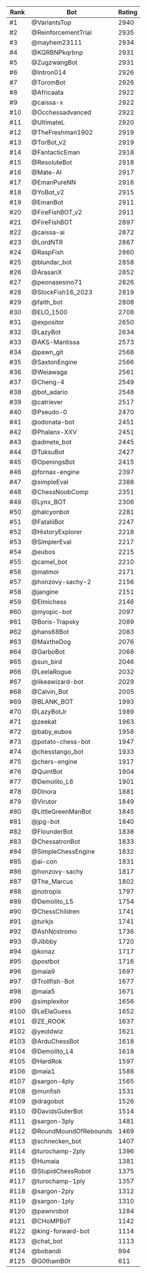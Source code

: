 Rank|Bot|Rating
---|---|---
#1|@VariantsTop|2940
#2|@ReinforcementTrial|2935
#3|@mayhem23111|2934
#4|@KQRBNPkqrbnp|2931
#5|@ZugzwangBot|2931
#6|@Intron014|2926
#7|@ToromBot|2926
#8|@Africaata|2922
#9|@caissa-x|2922
#10|@Occhessadvanced|2922
#11|@UltimateL|2920
#12|@TheFreshman1902|2919
#13|@TorBot_v2|2919
#14|@FantacticEman|2918
#15|@ResoluteBot|2918
#16|@Mate-AI|2917
#17|@EmanPureNN|2916
#18|@YoBot_v2|2915
#19|@EmanBot|2911
#20|@FireFishBOT_v2|2911
#21|@FireFishBOT|2897
#22|@caissa-ai|2872
#23|@LordNTR|2867
#24|@RaspFish|2860
#25|@blundar_bot|2858
#26|@ArasanX|2852
#27|@peonasesino71|2826
#28|@StockFish16_2023|2819
#29|@faith_bot|2808
#30|@ELO_1500|2708
#31|@expositor|2650
#32|@LazyBot|2634
#33|@AKS-Mantissa|2573
#34|@pawn_git|2568
#35|@SaxtonEngine|2566
#36|@Weiawaga|2561
#37|@Cheng-4|2549
#38|@bot_adario|2548
#39|@catriever|2517
#40|@Pseudo-0|2470
#41|@odonata-bot|2451
#42|@Phalanx-XXV|2451
#43|@admete_bot|2445
#44|@TuksuBot|2427
#45|@OpeningsBot|2415
#46|@fornax-engine|2397
#47|@simpleEval|2388
#48|@ChessNoobComp|2351
#49|@Lynx_BOT|2306
#50|@halcyonbot|2281
#51|@FataliiBot|2247
#52|@HistoryExplorer|2218
#53|@SimplerEval|2217
#54|@eubos|2215
#55|@camel_bot|2210
#56|@matmoi|2171
#57|@honzovy-sachy-2|2156
#58|@jangine|2151
#59|@Elmichess|2146
#60|@myopic-bot|2097
#61|@Boris-Trapsky|2089
#62|@hans68Bot|2083
#63|@MaxtheDog|2076
#64|@GarboBot|2068
#65|@sun_bird|2046
#66|@LeelaRogue|2032
#67|@likeawizard-bot|2029
#68|@Calvin_Bot|2005
#69|@BLANK_BOT|1993
#70|@LazyBotJr|1989
#71|@zeekat|1963
#72|@baby_eubos|1958
#73|@potato-chess-bot|1947
#74|@chesstango_bot|1933
#75|@chers-engine|1917
#76|@QuintBot|1904
#77|@Demolito_L6|1901
#78|@Dinora|1881
#79|@Virutor|1849
#80|@LittleGreenManBot|1845
#81|@jpg-bot|1840
#82|@FlounderBot|1838
#83|@ChessatronBot|1833
#84|@SimpleChessEngine|1832
#85|@ai-con|1831
#86|@honzovy-sachy|1817
#87|@The_Marcus|1802
#88|@notropis|1797
#89|@Demolito_L5|1754
#90|@ChessChildren|1741
#91|@turkjs|1741
#92|@AshNostromo|1736
#93|@Jibbby|1720
#94|@konaz|1717
#95|@postbot|1716
#96|@maia9|1697
#97|@Trollfish-Bot|1677
#98|@maia5|1671
#99|@simplexitor|1656
#100|@LeElaGuess|1652
#101|@ZE_ROOK|1637
#102|@yeoldwiz|1621
#103|@ArduChessBot|1618
#104|@Demolito_L4|1618
#105|@HardRok|1597
#106|@maia1|1588
#107|@sargon-4ply|1565
#108|@munfish|1531
#109|@dragobot|1526
#110|@DavidsGuterBot|1514
#111|@sargon-3ply|1481
#112|@RoundMoundOfRebounds|1469
#113|@schnecken_bot|1407
#114|@turochamp-2ply|1396
#115|@Humaia|1381
#116|@StupidChessRobot|1375
#117|@turochamp-1ply|1357
#118|@sargon-2ply|1312
#119|@sargon-1ply|1310
#120|@pawnrobot|1284
#121|@CHoMPBoT|1142
#122|@king-forward-bot|1114
#123|@chat_bot|1113
#124|@bobandi|994
#125|@G0thamB0t|611
